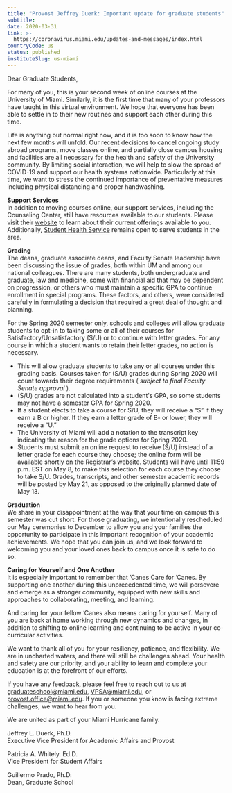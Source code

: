 ```yaml
---
title: "Provost Jeffrey Duerk: Important update for graduate students"
subtitle: 
date: 2020-03-31
link: >-
  https://coronavirus.miami.edu/updates-and-messages/index.html
countryCode: us
status: published
instituteSlug: us-miami
---
```

Dear Graduate Students,  
  
For many of you, this is your second week of online courses at the University of Miami. Similarly, it is the first time that many of your professors have taught in this virtual environment. We hope that everyone has been able to settle in to their new routines and support each other during this time.  
  
Life is anything but normal right now, and it is too soon to know how the next few months will unfold. Our recent decisions to cancel ongoing study abroad programs, move classes online, and partially close campus housing and facilities are all necessary for the health and safety of the University community. By limiting social interaction, we will help to slow the spread of COVID-19 and support our health systems nationwide. Particularly at this time, we want to stress the continued importance of preventative measures including physical distancing and proper handwashing.  
  
 **Support Services**  
In addition to moving courses online, our support services, including the Counseling Center, still have resources available to our students. Please visit their [website](https://counseling.studentaffairs.miami.edu/ "website") to learn about their current offerings available to you. Additionally, [Student Health Service](https://studenthealth.studentaffairs.miami.edu/ "Student Health Service") remains open to serve students in the area.  
  
 **Grading**  
The deans, graduate associate deans, and Faculty Senate leadership have been discussing the issue of grades, both within UM and among our national colleagues. There are many students, both undergraduate and graduate, law and medicine, some with financial aid that may be dependent on progression, or others who must maintain a specific GPA to continue enrollment in special programs. These factors, and others, were considered carefully in formulating a decision that required a great deal of thought and planning.  
  
For the Spring 2020 semester only, schools and colleges will allow graduate students to opt-in to taking some or all of their courses for Satisfactory/Unsatisfactory (S/U) or to continue with letter grades. For any course in which a student wants to retain their letter grades, no action is necessary.

  * This will allow graduate students to take any or all courses under this grading basis. Courses taken for (S/U) grades during Spring 2020 will count towards their degree requirements ( _subject to final Faculty Senate approval_ ).
  * (S/U) grades are not calculated into a student's GPA, so some students may not have a semester GPA for Spring 2020.
  * If a student elects to take a course for S/U, they will receive a “S” if they earn a B or higher. If they earn a letter grade of B- or lower, they will receive a “U.”
  * The University of Miami will add a notation to the transcript key indicating the reason for the grade options for Spring 2020.
  * Students must submit an online request to receive (S/U) instead of a letter grade for each course they choose; the online form will be available shortly on the Registrar’s website. Students will have until 11:59 p.m. EST on May 8, to make this selection for each course they choose to take S/U. Grades, transcripts, and other semester academic records will be posted by May 21, as opposed to the originally planned date of May 13.



  
**Graduation**  
We share in your disappointment at the way that your time on campus this semester was cut short. For those graduating, we intentionally rescheduled our May ceremonies to December to allow you and your families the opportunity to participate in this important recognition of your academic achievements. We hope that you can join us, and we look forward to welcoming you and your loved ones back to campus once it is safe to do so.  
  
 **Caring for Yourself and One Another**  
It is especially important to remember that ’Canes Care for ’Canes. By supporting one another during this unprecedented time, we will persevere and emerge as a stronger community, equipped with new skills and approaches to collaborating, meeting, and learning.  
  
And caring for your fellow ’Canes also means caring for yourself. Many of you are back at home working through new dynamics and changes, in addition to shifting to online learning and continuing to be active in your co-curricular activities.  
  
We want to thank all of you for your resiliency, patience, and flexibility. We are in uncharted waters, and there will still be challenges ahead. Your health and safety are our priority, and your ability to learn and complete your education is at the forefront of our efforts.  
  
If you have any feedback, please feel free to reach out to us at graduateschool@miami.edu, VPSA@miami.edu, or provost.office@miami.edu. If you or someone you know is facing extreme challenges, we want to hear from you.  
  
We are united as part of your Miami Hurricane family.

Jeffrey L. Duerk, Ph.D.  
Executive Vice President for Academic Affairs and Provost  
  
Patricia A. Whitely. Ed.D.  
Vice President for Student Affairs  
  
Guillermo Prado, Ph.D.  
Dean, Graduate School
